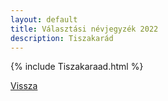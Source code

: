 ```yaml
---
layout: default
title: Választási névjegyzék 2022
description: Tiszakarád
---
```


{% include Tiszakaraad.html %}

[Vissza](./)